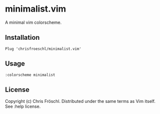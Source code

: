 # minimalist.vim

A minimal vim colorscheme.

## Installation

```vim
Plug 'chrisfroeschl/minimalist.vim'
```

## Usage

```vim
:colorscheme minimalist
```

## License

Copyright (c) Chris Fröschl. Distributed under the same terms as Vim itself. See
:help license.
